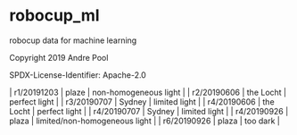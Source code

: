 # robocup_ml
robocup data for machine learning

Copyright 2019 Andre Pool

SPDX-License-Identifier: Apache-2.0



| r1/20191203 | plaze | non-homogeneous light |
| r2/20190606 | the Locht | perfect light | 
| r3/20190707 | Sydney | limited light |
| r4/20190606 | the Locht | perfect light |
| r4/20190707 | Sydney | limited light |
| r4/20190926 | plaza | limited/non-homogeneous light |
| r6/20190926 | plaza | too dark |


